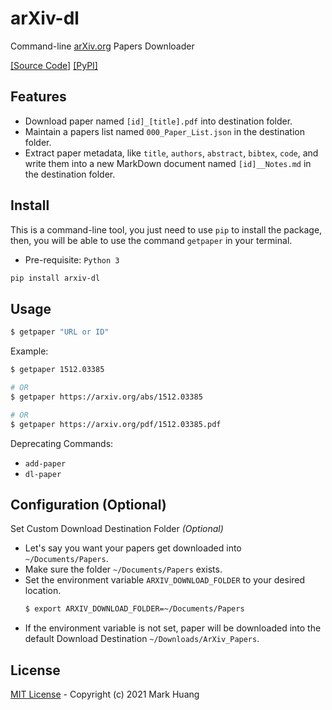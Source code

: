 # arXiv-dl

Command-line [arXiv.org](https://arxiv.org/) Papers Downloader

[[Source Code]](https://github.com/MarkHershey/arxiv-dl)
[[PyPI]](https://pypi.org/project/arxiv-dl/)

## Features

-   Download paper named `[id]_[title].pdf` into destination folder.
-   Maintain a papers list named `000_Paper_List.json` in the destination folder.
-   Extract paper metadata, like `title`, `authors`, `abstract`, `bibtex`, `code`, and write them into a new MarkDown document named `[id]__Notes.md` in the destination folder.

## Install

This is a command-line tool, you just need to use `pip` to install the package, then, you will be able to use the command `getpaper` in your terminal.

-   Pre-requisite: `Python 3`

```bash
pip install arxiv-dl
```

## Usage

```bash
$ getpaper "URL or ID"
```

Example:

```bash
$ getpaper 1512.03385

# OR
$ getpaper https://arxiv.org/abs/1512.03385

# OR
$ getpaper https://arxiv.org/pdf/1512.03385.pdf
```

Deprecating Commands:

-   `add-paper`
-   `dl-paper`

## Configuration (Optional)

Set Custom Download Destination Folder _(Optional)_

-   Let's say you want your papers get downloaded into `~/Documents/Papers`.
-   Make sure the folder `~/Documents/Papers` exists.
-   Set the environment variable `ARXIV_DOWNLOAD_FOLDER` to your desired location.
    ```bash
    $ export ARXIV_DOWNLOAD_FOLDER=~/Documents/Papers
    ```
-   If the environment variable is not set, paper will be downloaded into the default Download Destination `~/Downloads/ArXiv_Papers`.

## License

[MIT License](LICENSE) - Copyright (c) 2021 Mark Huang

